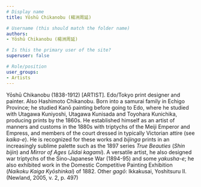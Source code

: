 ```yaml
---
# Display name
title: Yōshū Chikanobu (楊洲周延)

# Username (this should match the folder name)
authors:
- Yōshū Chikanobu (楊洲周延)

# Is this the primary user of the site?
superuser: false

# Role/position
user_groups:
- Artists
---
```


Yōshū Chikanobu (1838-1912) [ARTIST]. Edo/Tokyo print designer and painter. Also Hashimoto  Chikanobu. Born into a samurai family in Echigo Province; he studied Kanō painting before going to Edo, where he studied with Utagawa Kuniyoshi, Utagawa Kunisada and Toyohara Kunichika, producing prints by the 1860s. He established himself as an artist of manners and customs in the 1880s with triptychs of the Meiji Emperor and Empress, and members of the court dressed in typically Victorian attire (see <em>kaika-e</em>). He is recognized for these works and <em>bijinga</em> prints in an increasingly sublime palette such as the 1897 series <em>True Beauties</em> (<em>Shin bijin</em>) and <em>Mirror of Ages</em> (<em>Jidai kagami</em>). A versatile artist, he also designed war triptychs of the Sino-Japanese War (1894-95) and some <em>yakusha-e</em>; he also exhibited work in the Domestic Competitive Painting Exhibition (<em>Naikoku Kaiga Kyōshinkai</em>) of 1882. Other <em>gagō</em>: Ikkakusai, Yoshitsuru II. (Newland, 2005, v. 2, p. 497)
